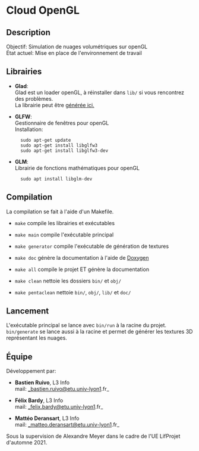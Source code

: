 # Cloud OpenGL

## Description

Objectif: Simulation de nuages volumétriques sur openGL \
État actuel: Mise en place de l'environnement de travail

## Librairies

* **Glad**: \
 Glad est un loader openGL, à réinstaller dans `lib/` si vous rencontrez des problèmes. \
 La librairie peut être [générée ici.](https://glad.dav1d.de/)

* **GLFW**: \
 Gestionnaire de fenêtres pour openGL \
 Installation:

        sudo apt-get update
        sudo apt-get install libglfw3
        sudo apt-get install libglfw3-dev

* **GLM**: \
Librairie de fonctions mathématiques pour openGL

        sudo apt install libglm-dev

## Compilation

La compilation se fait à l'aide d'un Makefile.

* `make` compile les librairies et exécutables
* `make main` compile l'exécutable principal
* `make generator` compile l'exécutable de génération de textures
* `make doc` génère la documentation à l'aide de [Doxygen](https://www.doxygen.nl/index.html)

* `make all` compile le projet ET génère la documentation
* `make clean` nettoie les dossiers `bin/` et `obj/`
* `make pentaclean` nettoie `bin/`, `obj/`, `lib/` et `doc/`

## Lancement

L'exécutable principal se lance avec `bin/run` à la racine du projet. \
`bin/generate` se lance aussi à la racine et permet de générer les textures 3D représentant les nuages.

## Équipe

Développement par:

* **Bastien Ruivo**, L3 Info \
mail: _bastien.ruivo@etu.univ-lyon1.fr_

* **Félix Bardy**, L3 Info \
mail: _felix.bardy@etu.univ-lyon1.fr_

* **Mattéo Deransart**, L3 Info \
mail: _matteo.deransart@etu.univ-lyon1.fr_

Sous la supervision de Alexandre Meyer dans le cadre de l'UE LifProjet d'automne 2021.
